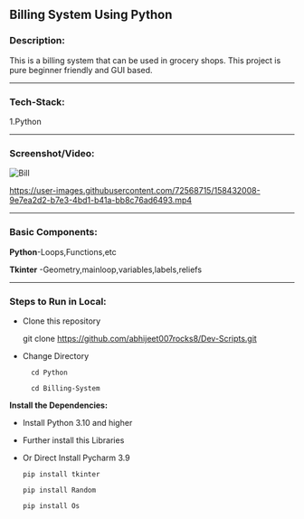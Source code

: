 ## Billing System Using Python


<h3> Description: </h3>

This is a billing system that can be used in grocery shops. This project is pure beginner
friendly and GUI based.

----------------------------------

<h3> Tech-Stack: </h3>

1.Python


----------------------------------

<h3>Screenshot/Video:</h3>

![Bill](https://user-images.githubusercontent.com/72568715/158431728-15cd3cf3-2de5-40e7-abb8-d880e5c2bff9.PNG)

https://user-images.githubusercontent.com/72568715/158432008-9e7ea2d2-b7e3-4bd1-b41a-bb8c76ad6493.mp4





------------------------------------------

<h3>Basic Components: </h3>

**Python**-Loops,Functions,etc

**Tkinter** -Geometry,mainloop,variables,labels,reliefs


-----------------------------------------

<h3> Steps to Run in Local: </h3>

* Clone this repository
     
     git clone https://github.com/abhijeet007rocks8/Dev-Scripts.git
     
* Change Directory 

        cd Python
    
        cd Billing-System
    
 **Install the Dependencies:**
 
 * Install Python 3.10 and higher
 
 * Further install this Libraries
 
 * Or Direct Install Pycharm 3.9
 
       pip install tkinter

       pip install Random
       
       pip install Os



